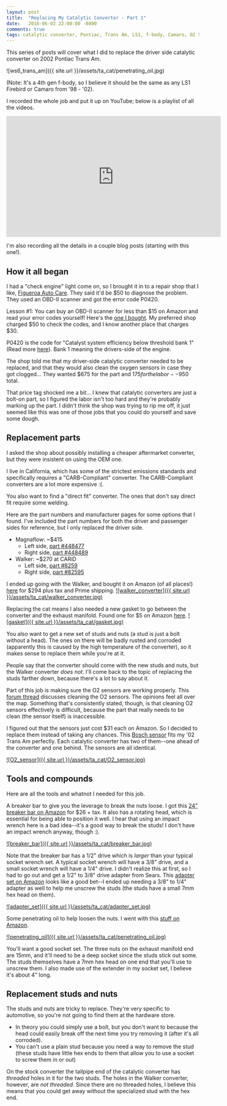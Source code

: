 ```yaml
---
layout: post
title:  "Replacing My Catalytic Converter - Part 1"
date:   2016-06-02 22:00:00 -0800
comments: true
tags: catalytic converter, Pontiac, Trans Am, LS1, f-body, Camaro, O2 Sensor, replace, gasket, exhaust
---
```


This series of posts will cover what I did to replace the driver side catalytic converter on 2002 Pontiac Trans Am. 

![ws6_trans_am]({{ site.url }}/assets/ta_cat/penetrating_oil.jpg)

(Note: It's a 4th gen f-body, so I believe it should be the same as any LS1 Firebird or Camaro from '98 - '02).

I recorded the whole job and put it up on YouTube; below is a playlist of all the videos.

<iframe width="560" height="315" src="https://www.youtube.com/embed/videoseries?list=PL5ZijMzZWWhe09WfR8lttnx4CrMRcafPm" frameborder="0" allowfullscreen></iframe>

I'm also recording all the details in a couple blog posts (starting with this one!).

## How it all began
I had a "check engine" light come on, so I brought it in to a repair shop that I like, [Figueroa Auto Care](http://www.yelp.com/biz/figueroa-street-complete-auto-care-santa-barbara "Figueroa Auto Care on Yelp"). They said it'd be $50 to diagnose the problem. They used an OBD-II scanner and got the error code P0420. 

<div class="message">
Lesson #1: You can buy an OBD-II scanner for less than $15 on Amazon and read your error codes yourself! Here's the <a href="http://amzn.to/1YKw7jY">one I bought</a>. My preferred shop charged $50 to check the codes, and I know another place that charges $30.
</div>

P0420 is the code for "Catalyst system efficiency below threshold bank 1" (Read more [here](http://www.obd-codes.com/p0420)). Bank 1 meaning the drivers-side of the engine.

The shop told me that my driver-side catalytic converter needed to be replaced, and that they would also clean the oxygen sensors in case they got clogged... They wanted $675 for the part and $175 for the labor--$950 total. 

That price tag shocked me a bit... I knew that catalytic converters are just a bolt-on part, so I figured the labor isn't too hard and they're probably marking up the part. I didn't think the shop was trying to rip me off, it just seemed like this was one of those jobs that you could do yourself and save some dough.

## Replacement parts
I asked the shop about possibly installing a cheaper aftermarket converter, but they were insistent on using the OEM one.  

I live in California, which has some of the strictest emissions standards and specifically requires a "CARB-Compliant" converter. The CARB-Compliant converters are a lot more expensive :(.

You also want to find a "direct fit" converter. The ones that don't say direct fit require some welding.

Here are the part numbers and manufacturer pages for some options that I found. I've included the part numbers for both the driver and passenger sides for reference, but I only replaced the driver side.

* Magnaflow:	~$415
  * Left side, [part #448477](https://www.magnaflow.com/products?partNumber=448477)
  * Right side, [part #448489](https://www.magnaflow.com/products?partNumber=448489)
* Walker:	~$270 at CARiD
  * Left side, [part #8259](http://www.walkerexhaust.com/catalog/carb-converters/e-catalog-lookup/82598)
  * Right side, [part #82595](http://www.walkerexhaust.com/catalog/carb-converters/e-catalog-lookup/82595)

I ended up going with the Walker, and bought it on Amazon (of all places!) [here](http://amzn.to/1WzCBVc) for $294 plus tax and Prime shipping.
[![walker_converter]({{ site.url }}/assets/ta_cat/walker_converter.jpg)](http://amzn.to/1WzCBVc)

Replacing the cat means I also needed a new gasket to go between the converter and the exhaust manifold. Found one for $5 on Amazon [here](http://amzn.to/20XYCM3).
[![gasket]({{ site.url }}/assets/ta_cat/gasket.jpg)](http://amzn.to/20XYCM3)

You also want to get a new set of studs and nuts (a stud is just a bolt without a head). The ones on there will be badly rusted and corroded (apparently this is caused by the high temperature of the converter), so it makes sense to replace them while you're at it.

People say that the converter should come with the new studs and nuts, but the Walker converter *does not*. I'll come back to the topic of replacing the studs farther down, because there's a lot to say about it.

Part of this job is making sure the O2 sensors are working properly. This [forum thread](http://www.ford-trucks.com/forums/6076-can-you-clean-oxygen-sensor.html) discusses cleaning the O2 sensors. The opinions feel all over the map. Something that's consistently stated, though, is that cleaning O2 sensors effectively is difficult, because the part that really needs to be clean (the sensor itself) is inaccessible.

I figured out that the sensors just cost $31 each on Amazon. So I decided to replace them instead of taking any chances. This [Bosch sensor](http://amzn.to/1TO2lHB) fits my '02 Trans Am perfectly. Each catalytic converter has two of them--one ahead of the converter and one behind. The sensors are all identical.

[![O2_sensor]({{ site.url }}/assets/ta_cat/O2_sensor.jpg)](http://amzn.to/1TO2lHB)

## Tools and compounds

Here are all the tools and whatnot I needed for this job.

A breaker bar to give you the leverage to break the nuts loose. I got this [24" breaker bar on Amazon](http://amzn.to/20Y0NiC) for $26 + tax. It also has a rotating head, which is essential for being able to position it well. I hear that using an impact wrench here is a bad idea--it's a good way to break the studs! I don't have an impact wrench anyway, though :).

[![breaker_bar]({{ site.url }}/assets/ta_cat/breaker_bar.jpg)](http://amzn.to/20Y0NiC)

Note that the breaker bar has a 1/2" drive which is *larger* than your typical socket wrench set. A typical socket wrench will have a 3/8" drive, and a small socket wrench will have a 1/4" drive. I didn't realize this at first, so I had to go out and get a 1/2" to 3/8" drive adapter from Sears. This [adapter set on Amazon](http://amzn.to/1TO1RBq) looks like a good bet--I ended up needing a 3/8" to 1/4" adapter as well to help me unscrew the studs (the studs have a small 7mm hex head on them).

[![adapter_set]({{ site.url }}/assets/ta_cat/adapter_set.jpg)](http://amzn.to/1TO1RBq)

Some penetrating oil to help loosen the nuts. I went with this [stuff on Amazon](http://amzn.to/1TTnLIT).

[![penetrating_oil]({{ site.url }}/assets/ta_cat/penetrating_oil.jpg)](http://amzn.to/1TTnLIT)

You'll want a good socket set. The three nuts on the exhaust manifold end are 15mm, and it'll need to be a deep socket since the studs stick out some. The studs themselves have a 7mm hex head on one end that you'll use to unscrew them. I also made use of the extender in my socket set, I believe it's about 4" long.

## Replacement studs and nuts
The studs and nuts are tricky to replace. They're very specific to automotive, so you're not going to find them at the hardware store.

* In theory you could simply use a bolt, but you don't want to because the head could easily break off the next time you try removing it (after it's all corroded).
* You can't use a plain stud because you need a way to remove the stud (these studs have little hex ends to them that allow you to use a socket to screw them in or out)

On the stock converter the tailpipe end of the catalytic converter has *threaded* holes in it for the two studs. The holes in the Walker converter, however, are *not threaded*. Since there are no threaded holes, I believe this means that you could get away without the specialized stud with the hex end. 
      